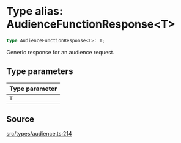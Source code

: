 # Type alias: AudienceFunctionResponse\<T\>

```ts
type AudienceFunctionResponse<T>: T;
```

Generic response for an audience request.

## Type parameters

| Type parameter |
| :------ |
| `T` |

## Source

[src/types/audience.ts:214](https://github.com/torque-labs/torque-ts-sdk/blob/2e5f57950645ce53fe6b770ba8048e80e413132e/src/types/audience.ts#L214)
